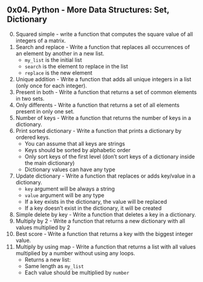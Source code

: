 ## 0x04. Python - More Data Structures: Set, Dictionary ##
0. Squared simple - write a function that computes the square value of all integers of a matrix.
1. Search and replace - Write a function that replaces all occurrences of an element by another in a new list.
	* `my_list` is the initial list
	* `search` is the element to replace in the list
	* `replace`  is the new element
2. Unique addition - Write a function that adds all unique integers in a list (only once for each integer).
3. Present in both - Write a function that returns a set of common elements in two sets.
4. Only differents - Write a function that returns a set of all elements present in only one set.
5. Number of keys - Write a function that returns the number of keys in a dictionary.
6. Print sorted dictionary - Write a function that prints a dictionary by ordered keys.
	* You can assume that all keys are strings
	* Keys should be sorted by alphabetic order
	* Only sort keys of the first level (don’t sort keys of a dictionary inside the main dictionary)
	* Dictionary values can have any type
7. Update dictionary - Write a function that replaces or adds key/value in a dictionary.
	* `key` argument will be always a string
	* `value` argument will be any type
	* If a key exists in the dictionary, the value will be replaced
	* If a key doesn’t exist in the dictionary, it will be created
8. Simple delete by key - Write a function that deletes a key in a dictionary.
9. Multiply by 2 - Write a function that returns a new dictionary with all values multiplied by 2
10. Best score - Write a function that returns a key with the biggest integer value.
11. Multiply by using map - Write a function that returns a list with all values multiplied by a number without using any loops.
	* Returns a new list:
	* Same length as `my_list`
	* Each value should be multiplied by `number`
